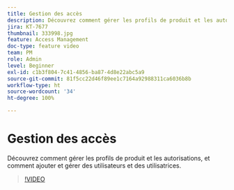 ```yaml
---
title: Gestion des accès
description: Découvrez comment gérer les profils de produit et les autorisations, et comment ajouter et gérer des utilisateurs et des utilisatrices.
jira: KT-7677
thumbnail: 333998.jpg
feature: Access Management
doc-type: feature video
team: PM
role: Admin
level: Beginner
exl-id: c1b3f804-7c41-4856-ba87-4d8e22abc5a9
source-git-commit: 81f5cc22d46f89ee1c7164a92988311ca6036b8b
workflow-type: ht
source-wordcount: '34'
ht-degree: 100%

---
```


# Gestion des accès

Découvrez comment gérer les profils de produit et les autorisations, et comment ajouter et gérer des utilisateurs et des utilisatrices.

>[!VIDEO](https://video.tv.adobe.com/v/333998?quality=12&learn=on)
